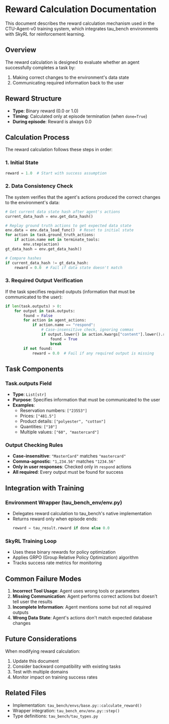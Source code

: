 # Reward Calculation Documentation

This document describes the reward calculation mechanism used in the CTU-Agent-v0 training system, which integrates tau_bench environments with SkyRL for reinforcement learning.

## Overview

The reward calculation is designed to evaluate whether an agent successfully completes a task by:
1. Making correct changes to the environment's data state
2. Communicating required information back to the user

## Reward Structure

- **Type**: Binary reward (0.0 or 1.0)
- **Timing**: Calculated only at episode termination (when `done=True`)
- **During episode**: Reward is always 0.0

## Calculation Process

The reward calculation follows these steps in order:

### 1. Initial State
```python
reward = 1.0  # Start with success assumption
```

### 2. Data Consistency Check

The system verifies that the agent's actions produced the correct changes to the environment's data:

```python
# Get current data state hash after agent's actions
current_data_hash = env.get_data_hash()

# Replay ground truth actions to get expected data state
env.data = env.data_load_func()  # Reset to initial state
for action in task.ground_truth_actions:
    if action.name not in terminate_tools:
        env.step(action)
gt_data_hash = env.get_data_hash()

# Compare hashes
if current_data_hash != gt_data_hash:
    reward = 0.0  # Fail if data state doesn't match
```

### 3. Required Output Verification

If the task specifies required outputs (information that must be communicated to the user):

```python
if len(task.outputs) > 0:
    for output in task.outputs:
        found = False
        for action in agent_actions:
            if action.name == "respond":
                # Case-insensitive check, ignoring commas
                if output.lower() in action.kwargs["content"].lower().replace(",", ""):
                    found = True
                    break
        if not found:
            reward = 0.0  # Fail if any required output is missing
```

## Task Components

### Task.outputs Field
- **Type**: `List[str]`
- **Purpose**: Specifies information that must be communicated to the user
- **Examples**:
  - Reservation numbers: `["23553"]`
  - Prices: `["481.5"]`
  - Product details: `["polyester", "cotton"]`
  - Quantities: `["10"]`
  - Multiple values: `["60", "mastercard"]`

### Output Checking Rules
- **Case-insensitive**: `"MasterCard"` matches `"mastercard"`
- **Comma-agnostic**: `"1,234.56"` matches `"1234.56"`
- **Only in user responses**: Checked only in `respond` actions
- **All required**: Every output must be found for success

## Integration with Training

### Environment Wrapper (tau_bench_env/env.py)
- Delegates reward calculation to tau_bench's native implementation
- Returns reward only when episode ends:
  ```python
  reward = tau_result.reward if done else 0.0
  ```

### SkyRL Training Loop
- Uses these binary rewards for policy optimization
- Applies GRPO (Group Relative Policy Optimization) algorithm
- Tracks success rate metrics for monitoring

## Common Failure Modes

1. **Incorrect Tool Usage**: Agent uses wrong tools or parameters
2. **Missing Communication**: Agent performs correct actions but doesn't tell user the results
3. **Incomplete Information**: Agent mentions some but not all required outputs
4. **Wrong Data State**: Agent's actions don't match expected database changes

## Future Considerations

When modifying reward calculation:
1. Update this document
2. Consider backward compatibility with existing tasks
3. Test with multiple domains
4. Monitor impact on training success rates

## Related Files
- Implementation: `tau_bench/envs/base.py::calculate_reward()`
- Wrapper integration: `tau_bench_env/env.py::step()`
- Type definitions: `tau_bench/tau_types.py`